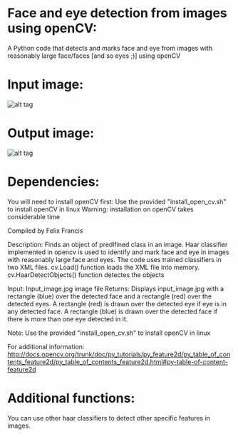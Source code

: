 Face and eye detection from images using openCV:
================================================

A Python code that detects and marks face and eye from images with reasonably large face/faces [and so eyes ;)] using openCV


Input image:
================================================
![alt tag](https://github.com/ffrancis/Image_feature_detection/blob/master/input_image.jpg)

Output image:
================================================
![alt tag](https://github.com/ffrancis/Image_feature_detection/blob/master/output_image.jpg)

Dependencies:
=============

You will need to install openCV first:
	Use the provided "install_open_cv.sh" to install openCV in linux
	Warning: installation on openCV takes considerable time


Compiled by Felix Francis

Description:    Finds an object of predifined class in an image. Haar classifier implemented in opencv is used to identify and mark face and eye in images with reasonably large face and eyes.
                The code uses trained classifiers in two XML files. cv.Load() function loads the XML file into memory. cv.HaarDetectObjects() function detectes
                the objects

Input:          Input_image.jpg image file
Returns:        Displays input_image.jpg with a rectangle (blue) over the detected face and a rectangle (red) over the detected eyes.
                A rectangle (red) is drawn over the detected eye if eye is in any detected face. A rectangle (blue) is drawn over the detected face if there is more than one eye detected in it.

Note: Use the provided "install_open_cv.sh" to install openCV in linux

For additional information: http://docs.opencv.org/trunk/doc/py_tutorials/py_feature2d/py_table_of_contents_feature2d/py_table_of_contents_feature2d.html#py-table-of-content-feature2d


Additional functions:
=====================
You can use other haar classifiers to detect other specific features in images.
